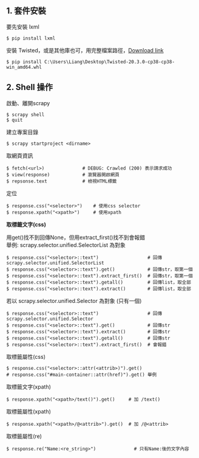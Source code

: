 ## 1. 套件安裝
要先安裝 lxml
```
$ pip install lxml
```

安裝 Twisted，或是其他庫也可，用完整檔案路徑，[Download link](https://www.lfd.uci.edu/~gohlke/pythonlibs/)
```
$ pip install C:\Users\Liang\Desktop\Twisted-20.3.0-cp38-cp38-win_amd64.whl
```


## 2. Shell 操作
啟動、離開scrapy
```shell
$ scrapy shell
$ quit
```

建立專案目錄
```shell
$ scrapy startproject <dirname>
```

取網頁資訊
```shell
$ fetch(<url>)              # DEBUG: Crawled (200) 表示請求成功
$ view(response)            # 瀏覽器開啟網頁
$ repsonse.text             # 檢視HTML標籤
```
定位
```shell
$ response.css("<selector>")    # 使用css selector
$ response.xpath("<xpath>")     # 使用xpath
```

**取標籤文字(css)**

用get()找不到回傳None，但用extract_first()找不到會報錯  
舉例: scrapy.selector.unified.SelectorList 為對象
```shell
$ response.css("<selector>::text")                  # 回傳scrapy.selector.unified.SelectorList
$ response.css("<selector>::text").get()            # 回傳str，取第一個
$ response.css("<selector>::text").extract_first()  # 回傳str，取第一個
$ response.css("<selector>::text").getall()         # 回傳list，取全部
$ response.css("<selector>::text").extract()        # 回傳list，取全部

```
若以 scrapy.selector.unified.Selector 為對象 (只有一個)
```shell
$ response.css("<selector>::text")                  # 回傳scrapy.selector.unified.Selector
$ response.css("<selector>::text").get()            # 回傳str
$ response.css("<selector>::text").extract()        # 回傳str
$ response.css("<selector>::text").getall()         # 回傳str
$ response.css("<selector>::text").extract_first()  # 會報錯
```

取標籤屬性(css)
```shell
$ response.css("<selector>::attr(<attrib>)").get()
# response.css("#main-container::attr(href)").get() 舉例
```

取標籤文字(xpath)
```shell
$ response.xpath("<xpath>/text()").get()     # 加 /text()
```
取標籤屬性(xpath)
```shell
$ response.xpath("<xpath>/@<attrib>").get()  # 加 /@<attrib>
```

取標籤屬性(re)
```shell
$ response.re("Name:<re_string>")              # 只有Name:後的文字內容
```

